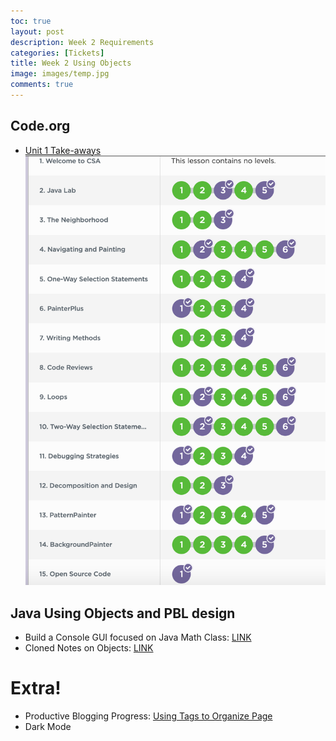 ```yaml
---
toc: true
layout: post
description: Week 2 Requirements
categories: [Tickets]
title: Week 2 Using Objects
image: images/temp.jpg
comments: true
---
```



## Code.org
- [Unit 1 Take-aways](TEMP)
![](https://github.com/AkhilNandhakumar/CSA/blob/master/images/Screen%20Shot%202022-09-05%20at%207.27.12%20PM.png?raw=true "completion through lesson 15")

## Java Using Objects and PBL design
- Build a Console GUI focused on Java Math Class: [LINK](https://akhilnandhakumar.github.io/CSA/unit-2/2022/08/31/my-menu-console.html)
- Cloned Notes on Objects: [LINK](https://akhilnandhakumar.github.io/CSA/unit-2/2022/08/30/java-objects.html)

# Extra!
- Productive Blogging Progress: [Using Tags to Organize Page](https://akhilnandhakumar.github.io/CSA/categories/)
- Dark Mode




